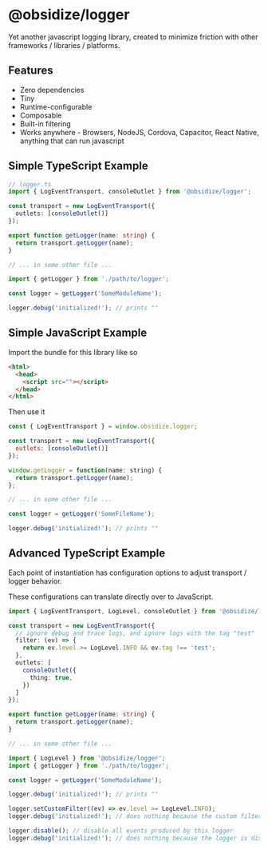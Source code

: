 # @obsidize/logger

Yet another javascript logging library, created to minimize friction with other frameworks / libraries / platforms.

## Features

- Zero dependencies
- Tiny
- Runtime-configurable
- Composable
- Built-in filtering
- Works anywhere - Browsers, NodeJS, Cordova, Capacitor, React Native, anything that can run javascript

## Simple TypeScript Example

```typescript
// logger.ts
import { LogEventTransport, consoleOutlet } from '@obsidize/logger';

const transport = new LogEventTransport({
  outlets: [consoleOutlet()]
});

export function getLogger(name: string) {
  return transport.getLogger(name);
}

// ... in some other file ...

import { getLogger } from './path/to/logger';

const logger = getLogger('SomeModuleName');

logger.debug('initialized!'); // prints ""
```

## Simple JavaScript Example

Import the bundle for this library like so

```html
<html>
  <head>
    <script src=""></script>
  </head>
</html>
```

Then use it

```javascript
const { LogEventTransport } = window.obsidize.logger;

const transport = new LogEventTransport({
  outlets: [consoleOutlet()]
});

window.getLogger = function(name: string) {
  return transport.getLogger(name);
};

// ... in some other file ...

const logger = getLogger('SomeFileName');

logger.debug('initialized!'); // prints ""
```

## Advanced TypeScript Example

Each point of instantiation has configuration options to adjust transport / logger behavior.

These configurations can translate directly over to JavaScript.

```typescript
import { LogEventTransport, LogLevel, consoleOutlet } from '@obsidize/logger';

const transport = new LogEventTransport({
  // ignore debug and trace logs, and ignore logs with the tag "test"
  filter: (ev) => {
    return ev.level >= LogLevel.INFO && ev.tag !== 'test';
  },
  outlets: [
    consoleOutlet({
      thing: true,
    })
  ]
});

export function getLogger(name: string) {
  return transport.getLogger(name);
}

// ... in some other file ...

import { LogLevel } from '@obsidize/logger';
import { getLogger } from './path/to/logger';

const logger = getLogger('SomeModuleName');

logger.debug('initialized!'); // prints ""

logger.setCustomFilter((ev) => ev.level >= LogLevel.INFO);
logger.debug('initialized!'); // does nothing because the custom filter suppresses debug logs

logger.disable(); // disable all events produced by this logger
logger.debug('initialized!'); // does nothing because the logger is disabled
```
